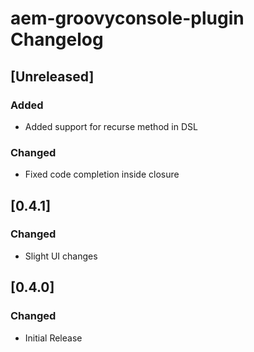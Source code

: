 <!-- Keep a Changelog guide -> https://keepachangelog.com -->

# aem-groovyconsole-plugin Changelog
## [Unreleased]
### Added
- Added support for recurse method in DSL

### Changed
- Fixed code completion inside closure

## [0.4.1]
### Changed
- Slight UI changes

## [0.4.0]
### Changed
- Initial Release
